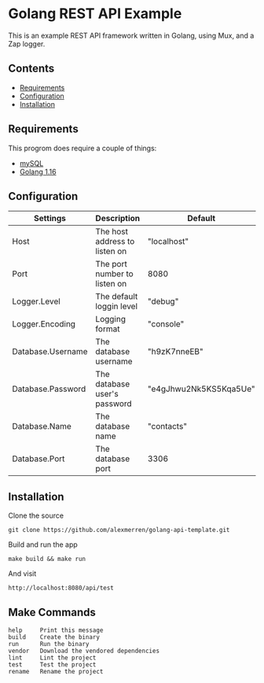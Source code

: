 # Golang REST API Example 
 
 This is an example REST API framework written in Golang, using Mux, and a Zap logger.

## Contents

 * [Requirements](#Requirements) 
 * [Configuration](#Configuration) 
 * [Installation](#Installation) 

## Requirements

This progrom does require a couple of things:

 * [mySQL](https://dev.mysql.com/downloads/)
 * [Golang 1.16](https://go.dev/dl/)

## Configuration

| Settings          | Description                   | Default                |
| ----------------- | ----------------------------- | ---------------------- |
| Host              | The host address to listen on | "localhost"            |
| Port              | The port number to listen on  | 8080                   |
| Logger.Level      | The default loggin level      | "debug"                |
| Logger.Encoding   | Logging format                | "console"              |
| Database.Username | The database username         | "h9zK7nneEB"           |
| Database.Password | The database user's password  | "e4gJhwu2Nk5KS5Kqa5Ue" |
| Database.Name     | The database name             | "contacts"             |
| Database.Port     | The database port             | 3306                   |

## Installation 

Clone the source 

`git clone https://github.com/alexmerren/golang-api-template.git`

Build and run the app

`make build && make run`

And visit

`http://localhost:8080/api/test`

## Make Commands

```
help     Print this message
build    Create the binary
run      Run the binary
vendor   Download the vendored dependencies
lint     Lint the project
test     Test the project
rename   Rename the project
```
